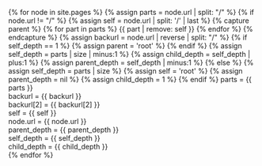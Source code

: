 ---
---

{% for node in site.pages %}
{% assign parts = node.url | split: "/" %}
{% if node.url != "/" %}
{% assign self = node.url | split: '/' | last %}
{% capture parent %}
  {% for part in parts %}
  {{ part | remove: self }}
  {% endfor %}
{% endcapture %}
{% assign backurl = node.url | reverse | split: "/" %}
{% if self_depth == 1 %}
{% assign parent = 'root' %}
{% endif %}
{% assign self_depth = parts | size | minus:1 %}
{% assign child_depth = self_depth | plus:1 %}
{% assign parent_depth = self_depth | minus:1 %}
{% else %}
{% assign self_depth = parts | size %}
{% assign self = 'root' %}
{% assign parent_depth = nil %}
{% assign child_depth = 1 %}
{% endif %}
parts = {{ parts }} <br>
backurl = {{ backurl  }} <br>
backurl[2] = {{ backurl[2] }} <br>
self = {{ self }} <br>
node.url = {{ node.url }} <br>
parent_depth = {{ parent_depth }} <br>
self_depth = {{ self_depth }} <br>
child_depth = {{ child_depth }} <br>
{% endfor %}
